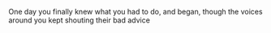 One day you finally knew
what you had to do, and began,
though the voices around you
kept shouting
their bad advice
